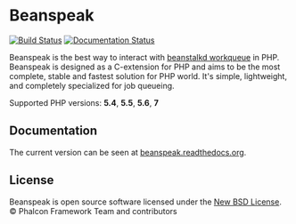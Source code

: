 # Beanspeak

[![Build Status](https://travis-ci.org/phalcongelist/beanspeak.svg?branch=master)](https://travis-ci.org/phalcongelist/beanspeak)
[![Documentation Status](https://readthedocs.org/projects/beanspeak/badge/?version=master)](http://beanspeak.readthedocs.org/en/master/?badge=master)

Beanspeak is the best way to interact with [beanstalkd workqueue](https://travis-ci.org/phalcongelist/beanspeak)
in PHP. Beanspeak is designed as a C-extension for PHP and aims to be the most complete,
stable and fastest solution for PHP world. It's simple, lightweight, and completely specialized for job queueing.

Supported PHP versions: **5.4**, **5.5**, **5.6**, **7**

## Documentation

The current version can be seen at [beanspeak.readthedocs.org](http://beanspeak.readthedocs.org/).

## License

Beanspeak is open source software licensed under the [New BSD License](LICENSE.txt).
© Phalcon Framework Team and contributors
